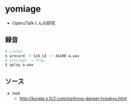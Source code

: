 # yomiage

- OpenJTalkくんの研究

## 録音

```bash
# Listen
$ arecord -f S16_LE -r 44100 a.wav
# Intrrupt -> Play
$ aplay a.wav
```

## ソース

- mid
  - http://kurata.x.fc2.com/sizihyou-dansei-tyuukyu.html
